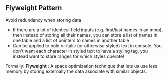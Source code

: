 ## Flyweight Pattern
Avoid redundancy when storing data

- If there are a lot of identical field inputs (e.g. first/last names in an mmo), then instead of storing all their names, you can store a list of names in one table and a list of pointers to names in another table
- Can be applied to bold or italic (or otherwise styled) text in console. You don't want each character in styled text to have a styling tag, you instead want to store ranges for which styles operate!

Formally:
__Flyweight__ : A space optimization technique that lets us use less memory by storing externally the data associate with similar objects.
